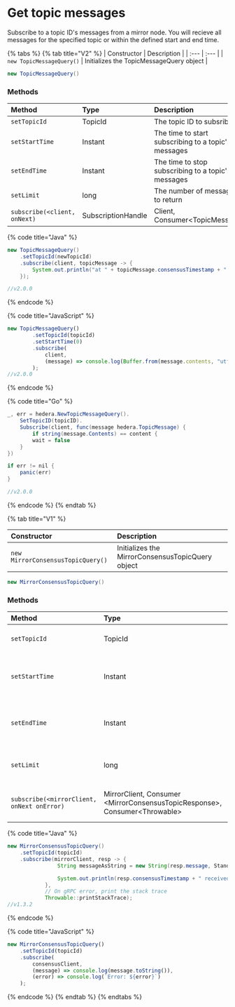 # Get topic messages

Subscribe to a topic ID's messages from a mirror node. You will recieve all messages for the specified topic or within the defined start and end time.

{% tabs %}
{% tab title="V2" %}
| Constructor | Description |
| :--- | :--- |
| `new TopicMessageQuery()` | Initializes the TopicMessageQuery object |

```java
new TopicMessageQuery()
```

### Methods

| Method | Type | Description | Requirement |
| :--- | :--- | :--- | :--- |
| `setTopicId` | TopicId | The topic ID to subsribe to | Required |
| `setStartTime` | Instant | The time to start subscribing to a topic's messages | Optional |
| `setEndTime` | Instant | The time to stop subscribing to a topic's messages | Optional |
| `setLimit` | long | The number of messages to return | Optional |
| `subscribe(<client, onNext)` | SubscriptionHandle | Client, Consumer&lt;TopicMessage&gt; | Required |

{% code title="Java" %}
```java
new TopicMessageQuery()
    .setTopicId(newTopicId)
    .subscribe(client, topicMessage -> {
        System.out.println("at " + topicMessage.consensusTimestamp + " ( seq = " + topicMessage.sequenceNumber + " ) received topic message of " + topicMessage.contents.length + " bytes");
    });

//v2.0.0
```
{% endcode %}

{% code title="JavaScript" %}
```javascript
new TopicMessageQuery()
        .setTopicId(topicId)
        .setStartTime(0)
        .subscribe(
            client,
            (message) => console.log(Buffer.from(message.contents, "utf8").toString())
        );
//v2.0.0
```
{% endcode %}

{% code title="Go" %}
```java
_, err = hedera.NewTopicMessageQuery().
	SetTopicID(topicID).
	Subscribe(client, func(message hedera.TopicMessage) {
		if string(message.Contents) == content {
		wait = false
	}
})

if err != nil {
	panic(err)
}

//v2.0.0
```
{% endcode %}
{% endtab %}

{% tab title="V1" %}


| Constructor | Description |
| :--- | :--- |
| `new MirrorConsensusTopicQuery()` | Initializes the MirrorConsensusTopicQuery object |

```java
new MirrorConsensusTopicQuery()
```

### Methods

| Method | Type | Description | Requirement |
| :--- | :--- | :--- | :--- |
| `setTopicId` | TopicId | The topic ID to subsribe to | Required |
| `setStartTime` | Instant | The time to start subscribing to a topic's messages | Optional |
| `setEndTime` | Instant | The time to stop subscribing to a topic's messages | Optional |
| `setLimit` | long | The number of messages to return | Optional |
| `subscribe(<mirrorClient, onNext onError)` | MirrorClient, Consumer &lt;MirrorConsensusTopicResponse&gt;, Consumer&lt;Throwable&gt; | Subscribe and get the  messages for a topic | Required |

{% code title="Java" %}
```java
new MirrorConsensusTopicQuery()
    .setTopicId(topicId)
    .subscribe(mirrorClient, resp -> {
                String messageAsString = new String(resp.message, StandardCharsets.UTF_8);

                System.out.println(resp.consensusTimestamp + " received topic message: " + messageAsString);
            },
            // On gRPC error, print the stack trace
            Throwable::printStackTrace);
//v1.3.2
```
{% endcode %}

{% code title="JavaScript" %}
```javascript
new MirrorConsensusTopicQuery()
    .setTopicId(topicId)
    .subscribe(
        consensusClient,
        (message) => console.log(message.toString()),
        (error) => console.log(`Error: ${error}`)
    );
```
{% endcode %}
{% endtab %}
{% endtabs %}

## 

